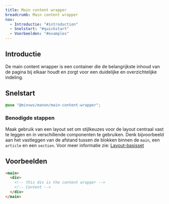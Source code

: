 ```yaml
---
title: Main content wrapper
breadcrumb: Main content wrapper
nav:
  - Introductie: "#introduction"
  - Snelstart: "#quickstart"
  - Voorbeelden: "#examples"
---
```


<h2 id="introduction">Introductie</h2>

De main content wrapper is een container die de belangrijkste inhoud van de pagina bij elkaar houdt en zorgt voor een duidelijke en overzichtelijke indeling.

<h2 id="quickstart">Snelstart</h2>

```scss
@use "@minvws/manon/main-content-wrapper";
```

### Benodigde stappen

  Maak gebruik van een layout set om stijlkeuzes voor de layout centraal vast te
  leggen en in verschillende componenten te gebruiken. Denk bijvoorbeeld aan het
  vastleggen van de afstand tussen de blokken binnen de `main`, een `article` en
  een `section`. Voor meer informatie zie:
  [Layout-basisset](/components/layout/layout-set)

<h2 id="examples">Voorbeelden</h2>

```html
<main>
  <div>
    <!-- this div is the content wrapper -->
    <!-- Content -->
  </div>
</main>
```
